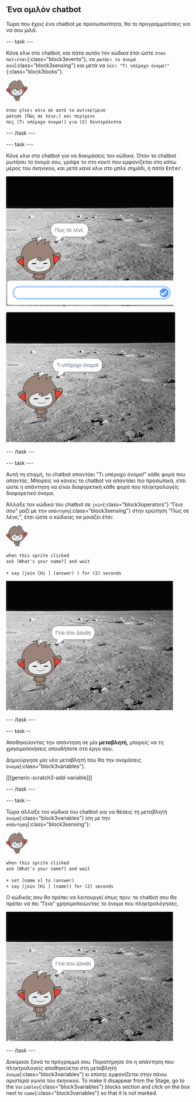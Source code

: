 ## Ένα ομιλόν chatbot

Τώρα που έχεις ένα chatbot με προσωπικότητα, θα το προγραμματίσεις για να σου μιλά.

\--- task \---

Κάνε κλικ στο chatbot, και πάτα αυτόν τον κώδικα έτσι ώστε `όταν πατιέται`{:class="block3events"}, να `ρωτάει το όνομά σου`{:class="block3sensing"} και μετά να `λέει "Τι υπέροχο όνομα!"`{:class="block3looks"}.

![nano sprite](images/nano-sprite.png)

```blocks3
όταν γίνει κλικ σε αυτό το αντικείμενο
ρώτησε [Πώς σε λένε;] και περίμενε
πες [Τι υπέροχο όνομα!] για (2) δευτερόλεπτα
```

\--- /task \---

\--- task \---

Κάνε κλικ στο chatbot για να δοκιμάσεις τον κώδικα. Όταν το chatbot ρωτήσει το όνομά σου, γράψε το στο κουτί που εμφανίζεται στο κάτω μέρος του σκηνικού, και μετά κάνε κλικ στο μπλε σημάδι, ή πάτα <kbd>Enter</kbd>.

![Δοκιμάζοντας μία απάντηση του ChatBot](images/chatbot-ask-test1.png)

![Δοκιμάζοντας μία απάντηση του ChatBot](images/chatbot-ask-test2.png)

\--- /task \---

\--- task \---

Αυτή τη στιγμή, το chatbot απαντάει "Τι υπέροχο όνομα!" κάθε φορά που απαντάς. Μπορείς να κάνεις το chatbot να απαντάει πιο προσωπικά, έτσι ώστε η απάντηση να είναι διαφορετική κάθε φορά που πληκτρολογείς διαφορετικό όνομα.

Άλλαξε τον κώδικα του chatbot σε `join`{:class="block3operators"} "Γεια σου" μαζί με την `απάντηση`{:class="block3sensing"} στην ερώτηση "Πώς σε λένε;", έτσι ώστε ο κώδικας να μοιάζει έτσι:

![nano sprite](images/nano-sprite.png)

```blocks3
when this sprite clicked
ask [What's your name?] and wait

+ say (join [Hi ] (answer) ) for (2) seconds
```

![Δοκιμάζοντας μια προσωπική απάντηση](images/chatbot-answer-test.png)

\--- /task \---

\--- task --

Αποθηκεύοντας την απάντηση σε μία **μεταβλητή**, μπορείς να τη χρησιμοποιήσεις οπουδήποτε στο έργο σου.

Δημιούργησε μία νέα μεταβλητή που θα την ονομάσεις `όνομα`{:class="block3variables"}.

[[[generic-scratch3-add-variable]]]

\--- /task \---

\--- task --

Τώρα άλλαξε τον κώδικα του chatbot για να θέσεις τη μεταβλητή `όνομα`{:class="block3variables"} ίση με την `απάντηση`{:class="block3sensing"}:

![nano sprite](images/nano-sprite.png)

```blocks3
when this sprite clicked
ask [What's your name?] and wait

+ set [name v] to (answer)
+ say (join [Hi ] (name)) for (2) seconds
```

Ο κώδικάς σου θα πρέπει να λειτουργεί όπως πριν: το chatbot σου θα πρέπει να πει "Γεια" χρησιμοποιώντας το όνομα που πληκτρολόγησες.

![Δοκιμάζοντας μια προσωπική απάντηση](images/chatbot-answer-test.png)

\--- /task \---

Δοκίμασε ξανά το πρόγραμμά σου. Παρατήρησε ότι η απάντηση που πληκτρολογείς αποθηκεύεται στη μεταβλητή `όνομα`{:class="block3variables"} κι επίσης εμφανίζεται στην πάνω αριστερά γωνία του σκηνικού. To make it disappear from the Stage, go to the `Variables`{:class="block3variables"} blocks section and click on the box next to `name`{:class="block3variables"} so that it is not marked.